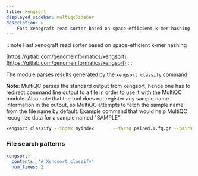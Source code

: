 ```yaml
---
title: Xengsort
displayed_sidebar: multiqcSidebar
description: >
    Fast xenograft read sorter based on space-efficient k-mer hashing
---
```


<!--
~~~~~ DO NOT EDIT ~~~~~
This file is autogenerated from the MultiQC module python docstring.
Do not edit the markdown, it will be overwritten.

File path for the source of this content: multiqc/modules/xengsort/xengsort.py
~~~~~~~~~~~~~~~~~~~~~~~
-->

:::note
Fast xenograft read sorter based on space-efficient k-mer hashing

[https://gitlab.com/genomeinformatics/xengsort](https://gitlab.com/genomeinformatics/xengsort)
:::

The module parses results generated by the `xengsort classify` command.

**Note**: MultiQC parses the standard output from xengsort, hence one has to redirect
command line output to a file in order to use it with the MultiQC module. Also note that 
the tool does not register any sample name information in the output, so MultiQC
attempts to fetch the sample name from the file name by default. Example command that
 would help MultiQC recognize data for a sample named "SAMPLE":

```sh
xengsort classify --index myindex       --fastq paired.1.fq.gz --pairs paired.2.fq.gz       --prefix myresults       --classification count       > SAMPLE.txt
```

### File search patterns

```yaml
xengsort:
  contents: '# Xengsort classify'
  num_lines: 2
```
    